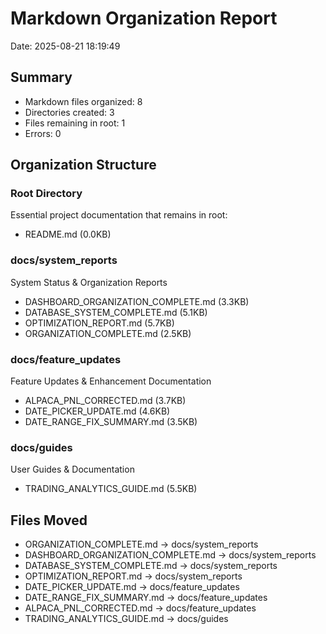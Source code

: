 # Markdown Organization Report
Date: 2025-08-21 18:19:49

## Summary
- Markdown files organized: 8
- Directories created: 3
- Files remaining in root: 1
- Errors: 0

## Organization Structure

### Root Directory
Essential project documentation that remains in root:
- README.md (0.0KB)

### docs/system_reports
System Status & Organization Reports
- DASHBOARD_ORGANIZATION_COMPLETE.md (3.3KB)
- DATABASE_SYSTEM_COMPLETE.md (5.1KB)
- OPTIMIZATION_REPORT.md (5.7KB)
- ORGANIZATION_COMPLETE.md (2.5KB)

### docs/feature_updates
Feature Updates & Enhancement Documentation
- ALPACA_PNL_CORRECTED.md (3.7KB)
- DATE_PICKER_UPDATE.md (4.6KB)
- DATE_RANGE_FIX_SUMMARY.md (3.5KB)

### docs/guides
User Guides & Documentation
- TRADING_ANALYTICS_GUIDE.md (5.5KB)

## Files Moved
- ORGANIZATION_COMPLETE.md → docs/system_reports
- DASHBOARD_ORGANIZATION_COMPLETE.md → docs/system_reports
- DATABASE_SYSTEM_COMPLETE.md → docs/system_reports
- OPTIMIZATION_REPORT.md → docs/system_reports
- DATE_PICKER_UPDATE.md → docs/feature_updates
- DATE_RANGE_FIX_SUMMARY.md → docs/feature_updates
- ALPACA_PNL_CORRECTED.md → docs/feature_updates
- TRADING_ANALYTICS_GUIDE.md → docs/guides
